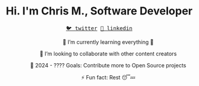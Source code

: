 <h1 align="center">Hi. I'm Chris M., Software Developer</h1>

<p align="center">
  <samp>
    <a href="https://twitter.com/Chris5855M">🐦 twitter</a> 
    <a href="https://www.linkedin.com/in/chrisperezsantiago">👔 linkedin</a>
  </samp>
</p>

<ul align="center">
  <ol> 🌱 I’m currently learning everything 🤣 </ol>
  <ol> 👯 I’m looking to collaborate with other content creators </ol>
  <ol> 🥅 2024 - ???? Goals: Contribute more to Open Source projects </ol>
  <ol> ⚡ Fun fact: Rest 😴💤 </ol>                                                           
</ul>                                                           
